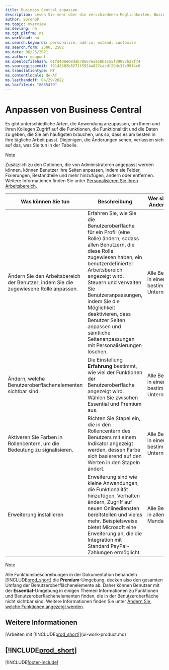 ```yaml
---
title: Business Central anpassen
description: Lesen Sie mehr über die verschiedenen Möglichkeiten, Business Central anzupassen, um den Zugriff auf die Funktionen zu verbessern, die Sie für Ihre tägliche Arbeit am meisten benötigen.
author: SorenGP
ms.topic: overview
ms.devlang: na
ms.tgt_pltfrm: na
ms.workload: na
ms.search.keywords: personalize, add-in, extend, customize
ms.search.form: 2500, 2502
ms.date: 06/23/2021
ms.author: edupont
ms.openlocfilehash: 01fd408e08dab78667eaa58bac55f39087b27f74
ms.sourcegitcommit: f9143302b8271f5924a027cacdf29dc37c95f4c6
ms.translationtype: HT
ms.contentlocale: de-AT
ms.lasthandoff: 04/29/2022
ms.locfileid: "8655479"
---
```

# <a name="customize-business-central"></a>Anpassen von Business Central
Es gibt unterschiedliche Arten, die Anwendung anzupassen, um Ihnen und Ihren Kollegen Zugriff auf die Funktionen, die Funktionalität und die Daten zu geben, die Sie am häufigsten brauchen, uns so, dass es am besten in Ihre tägliche Arbeit passt. Diejenigen, die Änderungen sehen, verlassen sich auf das, was Sie tun in der Tabelle.

> [!NOTE]
> Zusätzlich zu den Optionen, die von Administratoren angepasst werden können, können Benutzer ihre Seiten anpassen, indem sie Felder, Fixierungen, Bestandteile und mehr hinzufügen, ändern oder entfernen. Weitere Informationen finden Sie unter [Personalisieren Sie Ihren Arbeitsbereich](ui-personalization-user.md).

| Was können Sie tun    |  Beschreibung  |  Wer sieht die Änderungen  |  Weitere Informationen  |
|-----|---------------|---------|-------|
|Ändern Sie den Arbeitsbereich der Benutzer, indem Sie die zugewiesene Rolle anpassen.|Erfahren Sie, wie Sie die Benutzeroberfläche für ein Profil (eine Rolle) ändern, sodass allen Benutzern, die diese Rolle zugewiesen haben, ein benutzerdefinierter Arbeitsbereich angezeigt wird. Steuern und verwalten Sie Benutzeranpassungen, indem Sie die Möglichkeit deaktivieren, dass Benutzer Seiten anpassen und sämtliche Seitenanpassungen mit Personalisierungen löschen.|Alle Benutzer in einem bestimmten Unternehmen.|[Seiten für Profile anpassen](ui-personalization-manage.md)|
|Ändern, welche Benutzeroberflächenelementen sichtbar sind.|Die Einstellung **Erfahrung** bestimmt, wie viel der Funktionen der Benutzeroberfläche angezeigt wird. Wählen Sie zwischen Essential und Premium aus.|Alle Benutzer in einem bestimmten Unternehmen.|[Funktionen, die angezeigt werden ändern](ui-experiences.md)|
|Aktiveren Sie Farben in Rollencentern, um die Bedeutung zu signalisieren.|Richten Sie Stapel ein, die in den Rollencentern des Benutzers mit einem Indikator angezeigt werden, dessen Farbe sich basierend auf den Werten in den Stapeln ändert.|Alle Benutzer in einem bestimmten Unternehmen.|[Einrichten eines farbigen Indikators auf Stapeln des Rollencenters](admin-how-set-up-colored-indicator-on-cues.md)|
|Erweiterung installieren|Erweiterung sind wie kleine Anwendungen, die Funktionalität hinzufügen, Verhalten ändern, Zugriff auf neuen Onlinediensten bereitstellen und vieles mehr. Beispielsweise bietet Microsoft eine Erweiterung an, die die Integration mit Standard PayPal-Zahlungen ermöglicht.|Alle Benutzer in allen Mandanten.|[Erweiterungen nutzen anpassen](ui-extensions.md)|
> [!NOTE]
> Alle Funktionsbeschreibungen in der Dokumentation behandeln [!INCLUDE[prod_short](includes/prod_short.md)] die **Premium**-Umgebung, decken also den gesamten Umfang der Benutzeroberflächenelemente ab. Daher können Benutzer mit der **Essential**-Umgebung in einigen Themen Informationen zu Funktionen und Benutzeroberflächenelementen finden, die in der Benutzeroberfläche nicht sichtbar sind. Weitere Informationen finden Sie unter [Ändern Sie, welche Funktionen angezeigt werden](ui-experiences.md).

## <a name="see-also"></a>Weitere Informationen
[Arbeiten mit [!INCLUDE[prod_short](includes/prod_short.md)]](ui-work-product.md)  

## [!INCLUDE[prod_short](includes/free_trial_md.md)]  


[!INCLUDE[footer-include](includes/footer-banner.md)]